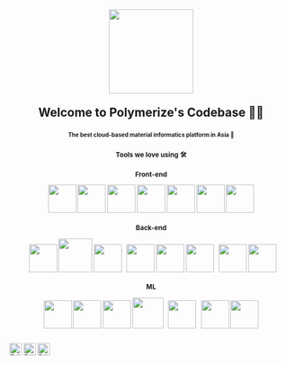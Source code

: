 <h2 align="center">
  <img src="https://user-images.githubusercontent.com/46837998/170119046-9e96c1b1-29d7-4bca-958e-93ec93f05969.png" width=150px align/> 
  <p>Welcome to Polymerize's Codebase 🧑‍💻</p>
  <p><font size="1">The best cloud-based material informatics platform in Asia 🧪</p>
</h2>

 <h3 align="center"> Tools we love using 🛠 </h3>

<h3 align="center"> 
  <p>Front-end</p>
<p>
<a href="https://developer.mozilla.org/en-US/docs/Web/javascript"><img height="50" src="https://logosvector.net/wp-content/uploads/2015/07/JavaScript_logo.png"></a>
<a href="https://reactjs.org"><img height="50" src="https://pluspng.com/img-png/react-logo-png-img-react-logo-png-react-js-logo-png-transparent-png-1142x1027.png"></a>
<a href="https://firebase.google.com/docs/"><img height="50" src="https://4.bp.blogspot.com/-Fxo_qnGJBj0/WRoDPNdlEII/AAAAAAAABF0/1mSHmv5gleQaCsHKEDgTB3DbNghjCXvZACLcB/s1600/logo_firebase_1920px_clr.png"></a>
<a href="https://lerna.js.org/"><img height="50" src="https://user-images.githubusercontent.com/46837998/176855605-ca889f3f-c5be-44f6-8d0c-9268d4a65156.png"></a>
<a href="https://graphql.org"><img height="50" src="https://i0.wp.com/programmingwithmosh.com/wp-content/uploads/2019/07/GraphQL_Logo.svg.png?resize=768%2C768&ssl=1"></a>
<a href="https://www.cypress.io/"><img height="50" src="https://images.ctfassets.net/czwjnyf8a9ri/5jZlu3VJwWQC986YRqBY8M/29ce530fee9c62a09fc4f15b33076cde/cypress-1024x553.png"></a>
<a href="https://nodejs.org/en/"><img height="50" src="https://nodejs.org/static/images/logo.svg"></a>
</p>
   </h3>

<h3 align="center"> 
  <p>Back-end</p>
<p>
&nbsp; <a href="https://ubuntu.com"><img height="50" src="https://logos-download.com/wp-content/uploads/2016/02/Ubuntu.png"></a>
<a href="https://aws.amazon.com/"><img height="60" src="https://futurumresearch.com/wp-content/uploads/2020/01/aws-logo.png"></a>
<a href="https://www.mongodb.com"><img height="50" src="https://pluspng.com/img-png/logo-mongodb-png-mongo-db-badge-sticker-600.png"></a>
&nbsp; <a href="https://www.elastic.co/products?elektra=home"><img height="50" src="https://cdn.freebiesupply.com/logos/large/2x/elasticsearch-logo-png-transparent.png"></a>
<a href="https://redis.io"><img height="50" src="https://c2a32ff18d23c8f567f0-e44b0df73868b5d567b1e58e01681d15.ssl.cf5.rackcdn.com/2013-04-29-speed-up-with-redis/redis_logo-41cc2befccdae12420292ee1feda5ed9.png"></a>
<a href="https://www.rabbitmq.com"><img height="50" src="https://www.alwaysdata.com/static/img/technologies/databases/rabbitmq.png"></a>
&nbsp; <a href="https://www.python.org"><img height="50" src="https://seeklogo.com/images/P/python-logo-A32636CAA3-seeklogo.com.png"></a>
<a href="https://fastapi.tiangolo.com"><img height="50" src="https://fastapi.tiangolo.com/img/logo-margin/logo-teal.png"></a>
  </p>
  </h3>
  
<h3 align="center"> 
  <p>ML</p>
<p>
<a href="https://scikit-learn.org/"><img height="50" src="https://scikit-learn.org/stable/_static/scikit-learn-logo-small.png"></a>
<a href="https://pandas.pydata.org/docs/"><img height="50" src="https://upload.wikimedia.org/wikipedia/commons/thumb/2/22/Pandas_mark.svg/600px-Pandas_mark.svg.png"></a>
<a href="https://numpy.org"><img height="50" src="https://numpy.org/images/logo.svg"></a>
<a href="https://docs.celeryq.dev/en/stable/index.html"><img height="55" src="http://docs.celeryproject.org/en/master/_static/celery_512.png"></a>
&nbsp; <a href="https://www.python.org"><img height="50" src="https://seeklogo.com/images/P/python-logo-A32636CAA3-seeklogo.com.png"></a>
&nbsp; <a href="https://jupyter.org"><img height="50" src="https://upload.wikimedia.org/wikipedia/commons/thumb/3/38/Jupyter_logo.svg/1200px-Jupyter_logo.svg.png"></a>
<a href="https://fastapi.tiangolo.com"><img height="50" src="https://fastapi.tiangolo.com/img/logo-margin/logo-teal.png"></a>
</p>
   </h3>

</br>

<a href="https://www.linkedin.com/company/polymerize-io">
  <img align="left" alt="Polymerize's Linkdein" width="22px" src="https://pngimg.com/uploads/linkedIn/linkedIn_PNG27.png" />
</a>
<a href="https://polymerize.io/">
  <img align="left" alt="Polymerize's Website" width="22px" src="https://polymerize.io/favicon/apple-touch-icon.png" />
<a href="https://twitter.com/Polymerize_Lab">
  <img align="left" alt="Polymerize's Twitter" width="22px" src="https://1000logos.net/wp-content/uploads/2017/06/Twitter-Logo.png" />
</a>
  
<!--

**Here are some ideas to get you started:**

🙋‍♀️ A short introduction - what is your organization all about?
👀 Contribution guidelines - how do team members dive in?
👩‍💻 Useful resources - where do you keep your docs? Is there anything else the team should know?
🍪 Fun facts - what is your team's favorite snack?
🧙 Remember, you can do mighty things with the power of [Markdown](https://docs.github.com/github/writing-on-github/getting-started-with-writing-and-formatting-on-github/basic-writing-and-formatting-syntax)
-->
